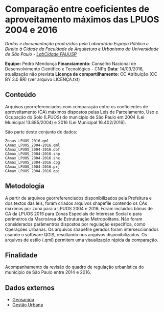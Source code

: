 Comparação entre coeficientes de aproveitamento máximos das LPUOS 2004 e 2016
============
*Dados e documentação produzidos pelo Laboratório Espaço Público e Direito à Cidade da Faculdade de Arquitetura e Urbanismo da Universidade de São Paulo - [LabCidade FAUUSP](http://www.labcidade.fau.usp.br/)*

**Equipe:** Pedro Mendonça
**Financiamento:** Conselho Nacional de Desenvolvimento Científico e Tecnológico - CNPq
**Data:** 14/03/2016, atualização não prevista
**Licença de compartilhamento:** CC Atribuição (CC BY 3.0 BR) (ver arquivo LICENÇA.txt)

## Conteúdo
Arquivos georreferenciados com comparação entre os coeficientes de aproveitamento (CA) máximos dispostos pelas Leis de Parcelamento, Uso e Ocupação do Solo (LPUOS) do município de São Paulo em 2004 (Lei Municipal 13.885/2004) e 2016 (Lei Municipal 16.402/2016). 

São parte deste conjunto de dados:

    Zonas_LPUOS_2016.qml
    CAmax_LPUOS_2004-2016.qml
    CAmax_LPUOS_2004-2016.dbf
    CAmax_LPUOS_2004-2016.shp
    CAmax_LPUOS_2004-2016.shx
    CAmax_LPUOS_2004-2016.cpg
    CAmax_LPUOS_2004-2016.prj
    CAmax_LPUOS_2004-2016.qpj

## Metodologia
A partir de arquivos georreferenciados disponibilizados pela Prefeitura e dos textos das leis, foram criados arquivos shapefile contendo os CAs máximos por zona para a LPUOS 2004 e 2016. Foram incluídos bônus de CA da LPUOS 2016 para Zonas Especiais de Interesse Social e para perímetros da Macroárea de Estruturação Metropolitana. Não foram considerados parâmentros dispostos por regulação específica, como Operações Urbanas. Os arquivos shapefile gerados foram interseccionados usando o software QGIS, resultando nos arquivos disponibilizados. Os arquivos de estilo (.qml) permitem uma visualização rápida da comparação.

## Finalidade
Acompanhamento da revisão do quadro de regulação urbanística do município de São Paulo entre 2014 e 2016.

## Dados externos
- [Geosampa](http://geosampa.prefeitura.sp.gov.br/)
- [Gestão Urbana](https://gestaourbana.prefeitura.sp.gov.br/marco-regulatorio/zoneamento/arquivos/)

